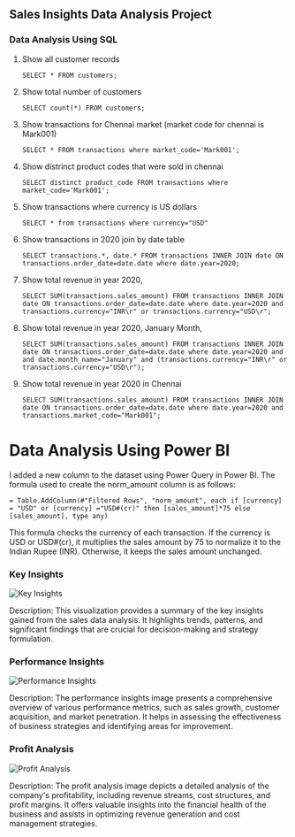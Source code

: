 ## Sales Insights Data Analysis Project

### Data Analysis Using SQL

1. Show all customer records

    `SELECT * FROM customers;`

1. Show total number of customers

    `SELECT count(*) FROM customers;`

1. Show transactions for Chennai market (market code for chennai is Mark001)

    `SELECT * FROM transactions where market_code='Mark001';`

1. Show distrinct product codes that were sold in chennai

    `SELECT distinct product_code FROM transactions where market_code='Mark001';`

1. Show transactions where currency is US dollars

    `SELECT * from transactions where currency="USD"`

1. Show transactions in 2020 join by date table

    `SELECT transactions.*, date.* FROM transactions INNER JOIN date ON transactions.order_date=date.date where date.year=2020;`

1. Show total revenue in year 2020,

    `SELECT SUM(transactions.sales_amount) FROM transactions INNER JOIN date ON transactions.order_date=date.date where date.year=2020 and transactions.currency="INR\r" or transactions.currency="USD\r";`
	
1. Show total revenue in year 2020, January Month,

    `SELECT SUM(transactions.sales_amount) FROM transactions INNER JOIN date ON transactions.order_date=date.date where date.year=2020 and and date.month_name="January" and (transactions.currency="INR\r" or transactions.currency="USD\r");`

1. Show total revenue in year 2020 in Chennai

    `SELECT SUM(transactions.sales_amount) FROM transactions INNER JOIN date ON transactions.order_date=date.date where date.year=2020
and transactions.market_code="Mark001";`

Data Analysis Using Power BI
============================

I added a new column to the dataset using Power Query in Power BI. The formula used to create the norm_amount column is as follows:

`= Table.AddColumn(#"Filtered Rows", "norm_amount", each if [currency] = "USD" or [currency] ="USD#(cr)" then [sales_amount]*75 else [sales_amount], type any)`

This formula checks the currency of each transaction. If the currency is USD or USD#(cr), it multiplies the sales amount by 75 to normalize it to the Indian Rupee (INR). Otherwise, it keeps the sales amount unchanged.

### Key Insights

![Key Insights](images/key-insights.png)

Description: 
This visualization provides a summary of the key insights gained from the sales data analysis. It highlights trends, patterns, and significant findings that are crucial for decision-making and strategy formulation.

### Performance Insights

![Performance Insights](images/performance-insights.png)

Description: 
The performance insights image presents a comprehensive overview of various performance metrics, such as sales growth, customer acquisition, and market penetration. It helps in assessing the effectiveness of business strategies and identifying areas for improvement.

### Profit Analysis

![Profit Analysis](images/profit-analysis.png)

Description: 
The profit analysis image depicts a detailed analysis of the company's profitability, including revenue streams, cost structures, and profit margins. It offers valuable insights into the financial health of the business and assists in optimizing revenue generation and cost management strategies.
